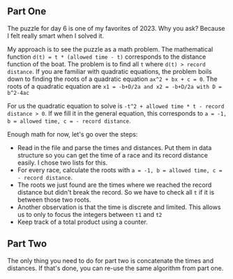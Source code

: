 ## Part One

The puzzle for day 6 is one of my favorites of 2023. Why you ask? Because I felt really smart when I solved it.

My approach is to see the puzzle as a math problem. The mathematical function ```d(t) = t * (allowed time - t)``` corresponds to the distance function of the boat.
The problem is to find all ```t``` where ``d(t) > record distance``. If you are familiar with quadratic equations, the problem boils down to finding the roots of a quadratic equation ```ax^2 + bx + c = 0```. The roots of a quadratic equation are ```x1 = -b+D/2a and x2 = -b+D/2a with D = b^2-4ac ```

For us the quadratic equation to solve is
```-t^2 + allowed time * t - record distance > 0```. If we fill it in the general equation, this corresponds to ```a = -1, b = allowed time, c = - record distance```.

Enough math for now, let's go over the steps:
- Read in the file and parse the times and distances. Put them in data structure so you can get the time of a race and its record distance easily. I chose two lists for this.
- For every race, calculate the roots with ```a = -1, b = allowed time, c = - record distance```.
- The roots we just found are the times where we reached the record distance but didn't break the record. So we have to check all ```t``` if it is between those two roots.
- Another observation is that the time is discrete and limited. This allows us to only to focus the integers between ```t1``` and ```t2```
- Keep track of a total product using a counter.


## Part Two
 
The only thing you need to do for part two is concatenate the times and distances. If that's done, you can re-use the same algorithm from part one.